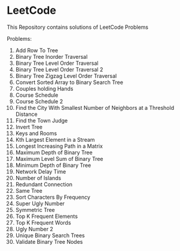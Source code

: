# LeetCode
This Repository contains solutions of LeetCode Problems

Problems:

1. Add Row To Tree
2. Binary Tree Inorder Traversal
3. Binary Tree Level Order Traversal
4. Binary Tree Level Order Traversal 2
5. Binary Tree Zigzag Level Order Traversal
6. Convert Sorted Array to Binary Search Tree
7. Couples holding Hands
8. Course Schedule
9. Course Schedule 2
10. Find the City With Smallest Number of Neighbors at a Threshold Distance
11. Find the Town Judge
12. Invert Tree
13. Keys and Rooms
14. Kth Largest Element in a Stream
15. Longest Increasing Path in a Matrix
16. Maximum Depth of Binary Tree
17. Maximum Level Sum of Binary Tree
18. Minimum Depth of Binary Tree
19. Network Delay Time
20. Number of Islands
21. Redundant Connection
22. Same Tree
23. Sort Characters By Frequency
24. Super Ugly Number
25. Symmetric Tree
26. Top K Frequent Elements
27. Top K Frequent Words
28. Ugly Number 2
29. Unique Binary Search Trees
30. Validate Binary Tree Nodes
